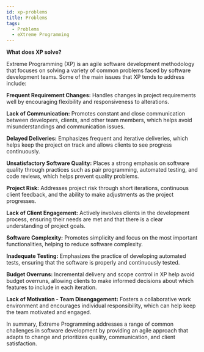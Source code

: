 ```yaml
---
id: xp-problems
title: Problems
tags:
  - Problems
  - eXtreme Programming
---
```


**What does XP solve?**

Extreme Programming (XP) is an agile software development methodology that focuses on solving a variety of common problems faced by software development teams. Some of the main issues that XP tends to address include:

**Frequent Requirement Changes:** Handles changes in project requirements well by encouraging flexibility and responsiveness to alterations.

**Lack of Communication:** Promotes constant and close communication between developers, clients, and other team members, which helps avoid misunderstandings and communication issues.

**Delayed Deliveries:** Emphasizes frequent and iterative deliveries, which helps keep the project on track and allows clients to see progress continuously.

**Unsatisfactory Software Quality:** Places a strong emphasis on software quality through practices such as pair programming, automated testing, and code reviews, which helps prevent quality problems.

**Project Risk:** Addresses project risk through short iterations, continuous client feedback, and the ability to make adjustments as the project progresses.

**Lack of Client Engagement:** Actively involves clients in the development process, ensuring their needs are met and that there is a clear understanding of project goals.

**Software Complexity:** Promotes simplicity and focus on the most important functionalities, helping to reduce software complexity.

**Inadequate Testing:** Emphasizes the practice of developing automated tests, ensuring that the software is properly and continuously tested.

**Budget Overruns:** Incremental delivery and scope control in XP help avoid budget overruns, allowing clients to make informed decisions about which features to include in each iteration.

**Lack of Motivation - Team Disengagement:** Fosters a collaborative work environment and encourages individual responsibility, which can help keep the team motivated and engaged.

In summary, Extreme Programming addresses a range of common challenges in software development by providing an agile approach that adapts to change and prioritizes quality, communication, and client satisfaction.